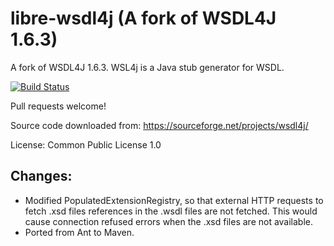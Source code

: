 # libre-wsdl4j (A fork of WSDL4J 1.6.3) 

A fork of WSDL4J 1.6.3. WSL4j is a Java stub generator for WSDL.

 [![Build Status](https://travis-ci.org/librewsdl4j/libre-wsdl4j.svg?branch=master)](https://travis-ci.org/librewsdl4j/libre-wsdl4j)

Pull requests welcome!


Source code downloaded from:  https://sourceforge.net/projects/wsdl4j/

License: Common Public License 1.0 

## Changes:
* Modified PopulatedExtensionRegistry, so that external HTTP requests 
to fetch .xsd files references in the .wsdl files are not fetched. 
This would cause connection refused errors when the .xsd files are not
available.
* Ported from Ant to Maven.


